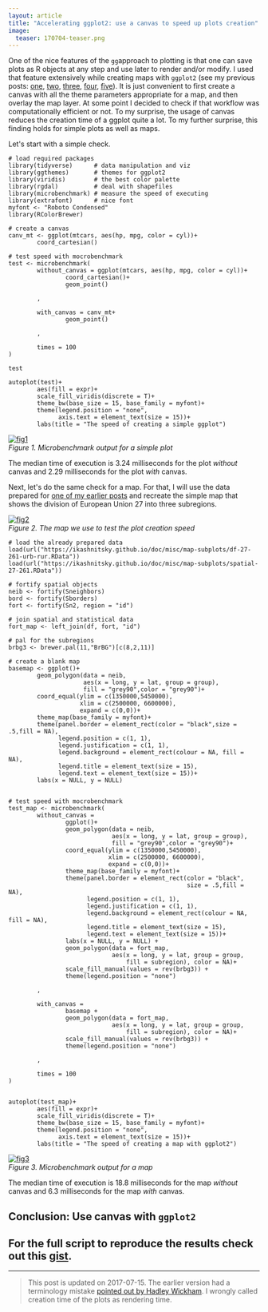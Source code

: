 ```yaml
---
layout: article
title: "Accelerating ggplot2: use a canvas to speed up plots creation"
image:
  teaser: 170704-teaser.png
---
```


One of the nice features of the `gg`approach to plotting is that one can save plots as R objects at any step and use later to render and/or modify. I used that feature extensively while creating maps with `ggplot2` (see my previous posts: [one][one], [two][two], [three][three], [four][four], [five][five]). It is just convenient to first create a canvas with all the theme parameters appropriate for a map, and then overlay the map layer. At some point I decided to check if that workflow was computationally efficient or not. To my surprise, the usage of canvas reduces the creation time of a ggplot quite a lot. To my further surprise, this finding holds for simple plots as well as maps.

Let's start with a simple check. 

```
# load required packages
library(tidyverse)      # data manipulation and viz
library(ggthemes)       # themes for ggplot2
library(viridis)        # the best color palette
library(rgdal)          # deal with shapefiles
library(microbenchmark) # measure the speed of executing
library(extrafont)      # nice font
myfont <- "Roboto Condensed"
library(RColorBrewer)

# create a canvas 
canv_mt <- ggplot(mtcars, aes(hp, mpg, color = cyl))+
        coord_cartesian()

# test speed with mocrobenchmark
test <- microbenchmark(
        without_canvas = ggplot(mtcars, aes(hp, mpg, color = cyl))+
                coord_cartesian()+
                geom_point()
        
        ,
        
        with_canvas = canv_mt+
                geom_point()
       
        ,
        
        times = 100
)

test

autoplot(test)+
        aes(fill = expr)+
        scale_fill_viridis(discrete = T)+
        theme_bw(base_size = 15, base_family = myfont)+
        theme(legend.position = "none",
              axis.text = element_text(size = 15))+
        labs(title = "The speed of creating a simple ggplot")
```

[![fig1][f1]][f1]  
*Figure 1. Microbenchmark output for a simple plot*

The median time of execution is 3.24 milliseconds for the plot *without* canvas and 2.29 milliseconds for the plot *with* canvas. 

Next, let's do the same check for a map. For that, I will use the data prepared for [one of my earlier posts][four] and recreate the simple map that shows the division of European Union 27 into three subregions. 

[![fig2][f2]][f2]  
*Figure 2. The map we use to test the plot creation speed*

```
# load the already prepared data
load(url("https://ikashnitsky.github.io/doc/misc/map-subplots/df-27-261-urb-rur.RData"))
load(url("https://ikashnitsky.github.io/doc/misc/map-subplots/spatial-27-261.RData"))

# fortify spatial objects
neib <- fortify(Sneighbors)
bord <- fortify(Sborders)
fort <- fortify(Sn2, region = "id")

# join spatial and statistical data
fort_map <- left_join(df, fort, "id")

# pal for the subregions
brbg3 <- brewer.pal(11,"BrBG")[c(8,2,11)]

# create a blank map
basemap <- ggplot()+
        geom_polygon(data = neib,
                     aes(x = long, y = lat, group = group),
                     fill = "grey90",color = "grey90")+
        coord_equal(ylim = c(1350000,5450000), 
                    xlim = c(2500000, 6600000), 
                    expand = c(0,0))+
        theme_map(base_family = myfont)+
        theme(panel.border = element_rect(color = "black",size = .5,fill = NA),
              legend.position = c(1, 1),
              legend.justification = c(1, 1),
              legend.background = element_rect(colour = NA, fill = NA),
              legend.title = element_text(size = 15),
              legend.text = element_text(size = 15))+
        labs(x = NULL, y = NULL)


# test speed with mocrobenchmark
test_map <- microbenchmark(
        without_canvas = 
                ggplot()+
                geom_polygon(data = neib,
                             aes(x = long, y = lat, group = group),
                             fill = "grey90",color = "grey90")+
                coord_equal(ylim = c(1350000,5450000), 
                            xlim = c(2500000, 6600000), 
                            expand = c(0,0))+
                theme_map(base_family = myfont)+
                theme(panel.border = element_rect(color = "black",
                                                  size = .5,fill = NA),
                      legend.position = c(1, 1),
                      legend.justification = c(1, 1),
                      legend.background = element_rect(colour = NA, fill = NA),
                      legend.title = element_text(size = 15),
                      legend.text = element_text(size = 15))+
                labs(x = NULL, y = NULL) +
                geom_polygon(data = fort_map, 
                             aes(x = long, y = lat, group = group, 
                                 fill = subregion), color = NA)+
                scale_fill_manual(values = rev(brbg3)) +
                theme(legend.position = "none")
        
        ,
        
        with_canvas = 
                basemap +
                geom_polygon(data = fort_map, 
                             aes(x = long, y = lat, group = group, 
                                 fill = subregion), color = NA)+
                scale_fill_manual(values = rev(brbg3)) +
                theme(legend.position = "none")
        
        ,
        
        times = 100
)
      

autoplot(test_map)+
        aes(fill = expr)+
        scale_fill_viridis(discrete = T)+
        theme_bw(base_size = 15, base_family = myfont)+
        theme(legend.position = "none",
              axis.text = element_text(size = 15))+
        labs(title = "The speed of creating a map with ggplot2")
```

[![fig3][f3]][f3]  
*Figure 3. Microbenchmark output for a map*

The median time of execution is 18.8 milliseconds for the map *without* canvas and 6.3 milliseconds for the map *with* canvas. 

## Conclusion: Use canvas with `ggplot2`

## For the full script to reproduce the results check out this [gist][gist].  

***

> This post is updated on 2017-07-15. The earlier version had a terminology mistake [pointed out by Hadley Wickham][hadley]. I wrongly called creation time of the plots as rendering time. 

[f1]: https://ikashnitsky.github.io/images/170704/fig-01-test-simple.png
[f2]: https://ikashnitsky.github.io/images/170704/fig-02-sub.png
[f3]: https://ikashnitsky.github.io/images/170704/fig-03-test-map.png

[one]: https://ikashnitsky.github.io/2017/denmark-nuts-reconstruction/
[two]: https://ikashnitsky.github.io/2017/map-hacking/
[three]: https://ikashnitsky.github.io/2017/align-six-maps/
[four]: https://ikashnitsky.github.io/2017/subplots-in-maps/
[five]: https://ikashnitsky.github.io/2017/colorcoded-map/
[gist]: https://gist.github.com/ikashnitsky/b9c5d0b838daa2338066dbaa3e035dcc
[hadley]: https://twitter.com/hadleywickham/status/882217871769837569
